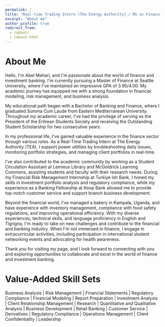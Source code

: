 ```yaml
---
permalink: /
title: "Real-time Trading Intern (The Energy Authority) / MS in Finance student at Seattle University / CFA candidate"
excerpt: "About me"
author_profile: true
redirect_from: 
  - /about/
  - /about.html
---
```




About Me
======
Hello, I'm Abel Mehari, and I'm passionate about the world of finance and investment banking. I'm currently pursuing a Master of Finance at Seattle University, where I've maintained an impressive GPA of 3.95/4.00. My academic journey has equipped me with a strong foundation in financial modeling, risk management, and business analysis.

My educational path began with a Bachelor of Banking and Finance, where I graduated Summa Cum Laude from Eastern Mediterranean University. Throughout my academic career, I've had the privilege of serving as the President of the Eritrean Students Society and receiving the Outstanding Student Scholarship for two consecutive years.

In my professional life, I've gained valuable experience in the finance sector through various roles. As a Real-Time Trading Intern at The Energy Authority (TEA), I support power utilities by troubleshooting daily issues, monitoring portfolio strategies, and managing client portfolios in real-time.

I've also contributed to the academic community by working as a Student Circulation Assistant at Lemieux Library and McGoldrick Learning Commons, assisting students and faculty with their research needs.
During my Financial Risk Management Internship at Turkiye Ish Bank, I honed my skills in investment portfolio analysis and regulatory compliance, while my experience as a Banking Fellowship at Koop Bank allowed me to provide top-notch customer service and support branch business development.

Beyond the financial world, I've managed a bakery in Kampala, Uganda, and have experience with inventory management, compliance with food safety regulations, and improving operational efficiency.
With my diverse experiences, technical skills, and language proficiency in English and Tigrigna, I'm ready to take on new challenges and contribute to the financial and banking industry. When I'm not immersed in finance, I engage in extracurricular activities, including participation in international student networking events and advocating for health awareness.

Thank you for visiting my page, and I look forward to connecting with you and exploring opportunities to collaborate and excel in the world of finance and investment banking.

Value-Added Skill Sets
======
Business Analysis | Risk Management | Financial Statements | Regulatory Compliance | Financial Modeling | Report Preparation | Investment Analysis | Client Relationship Management | Research |
Quantitative and Qualitative Analysis | Business Development | Retail Banking | Customer Service | Derivatives | Regulatory Compliance | Operations Management | Client Confidentiality | Leadership


